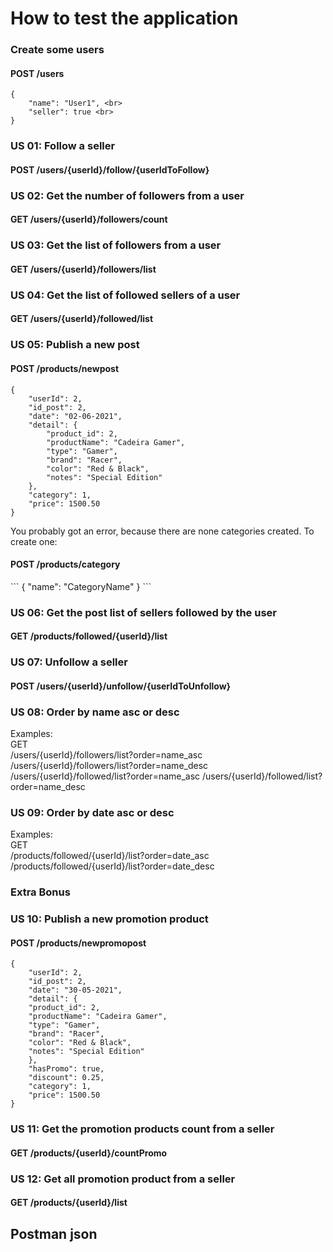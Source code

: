 <h1> How to test the application </h1>

<h3> Create some users </h3>
<h4> POST /users </h4>

```
{ 
    "name": "User1", <br>
    "seller": true <br>
}
```
<h3> US 01: Follow a seller </h3>
<h4> POST /users/{userId}/follow/{userIdToFollow} </h4>

<h3> US 02: Get the number of followers from a user </h3>
<h4> GET /users/{userId}/followers/count </h4>

<h3> US 03: Get the list of followers from a user </h3>
<h4> GET /users/{userId}/followers/list </h4>

<h3> US 04: Get the list of followed sellers of a user </h3>
<h4> GET /users/{userId}/followed/list </h4>

<h3> US 05: Publish a new post </h3>
<h4> POST /products/newpost </h4>

```
{
    "userId": 2,
    "id_post": 2,
    "date": "02-06-2021",
    "detail": {
        "product_id": 2,
        "productName": "Cadeira Gamer",
        "type": "Gamer",
        "brand": "Racer",
        "color": "Red & Black",
        "notes": "Special Edition"
    },
    "category": 1,
    "price": 1500.50
}
```

You probably got an error, because there are none categories created. To create one:
<h4> POST /products/category </h4>
 ```
{ 
    "name": "CategoryName"
}
 ```

<h3> US 06: Get the post list of sellers followed by the user </h3>
<h4> GET /products/followed/{userId}/list </h4>


<h3> US 07: Unfollow a seller </h3>
<h4> POST /users/{userId}/unfollow/{userIdToUnfollow}</h4>

<h3> US 08: Order by name asc or desc</h3>
Examples:
<br>
GET
<br>
/users/{userId}/followers/list?order=name_asc
/users/{userId}/followers/list?order=name_desc
/users/{userId}/followed/list?order=name_asc
/users/{userId}/followed/list?order=name_desc

<h3> US 09: Order by date asc or desc </h3>
Examples:
<br>
GET
<br>
/products/followed/{userId}/list?order=date_asc
/products/followed/{userId}/list?order=date_desc

<h3> Extra Bonus </h3>

<h3> US 10: Publish a new promotion product </h3>
<h4> POST /products/newpromopost </h4>

```
{
    "userId": 2,
    "id_post": 2,
    "date": "30-05-2021",
    "detail": {
    "product_id": 2,
    "productName": "Cadeira Gamer",
    "type": "Gamer",
    "brand": "Racer",
    "color": "Red & Black",
    "notes": "Special Edition"
    },
    "hasPromo": true,
    "discount": 0.25,
    "category": 1,
    "price": 1500.50
}
```

<h3> US 11: Get the promotion products count from a seller </h3>
<h4> GET /products/{userId}/countPromo </h4>

<h3> US 12: Get all promotion product from a seller </h3>
<h4> GET /products/{userId}/list</h4>


<h2> Postman json </h2>